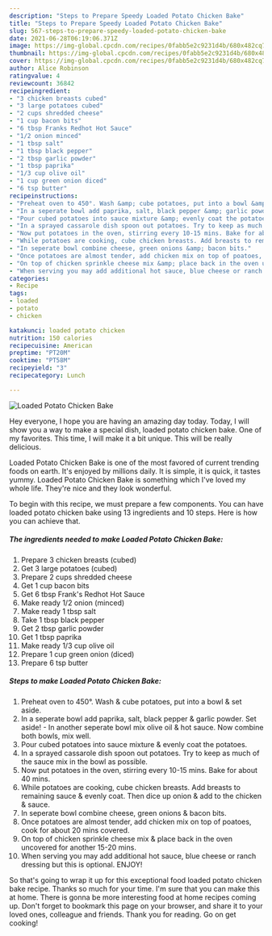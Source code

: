 ```yaml
---
description: "Steps to Prepare Speedy Loaded Potato Chicken Bake"
title: "Steps to Prepare Speedy Loaded Potato Chicken Bake"
slug: 567-steps-to-prepare-speedy-loaded-potato-chicken-bake
date: 2021-06-28T06:19:06.371Z
image: https://img-global.cpcdn.com/recipes/0fabb5e2c9231d4b/680x482cq70/loaded-potato-chicken-bake-recipe-main-photo.jpg
thumbnail: https://img-global.cpcdn.com/recipes/0fabb5e2c9231d4b/680x482cq70/loaded-potato-chicken-bake-recipe-main-photo.jpg
cover: https://img-global.cpcdn.com/recipes/0fabb5e2c9231d4b/680x482cq70/loaded-potato-chicken-bake-recipe-main-photo.jpg
author: Alice Robinson
ratingvalue: 4
reviewcount: 36842
recipeingredient:
- "3 chicken breasts cubed"
- "3 large potatoes cubed"
- "2 cups shredded cheese"
- "1 cup bacon bits"
- "6 tbsp Franks Redhot Hot Sauce"
- "1/2 onion minced"
- "1 tbsp salt"
- "1 tbsp black pepper"
- "2 tbsp garlic powder"
- "1 tbsp paprika"
- "1/3 cup olive oil"
- "1 cup green onion diced"
- "6 tsp butter"
recipeinstructions:
- "Preheat oven to 450°. Wash &amp; cube potatoes, put into a bowl &amp; set aside."
- "In a seperate bowl add paprika, salt, black pepper &amp; garlic powder. Set aside! In another seperate bowl mix olive oil &amp; hot sauce. Now combine both bowls, mix well."
- "Pour cubed potatoes into sauce mixture &amp; evenly coat the potatoes."
- "In a sprayed cassarole dish spoon out potatoes. Try to keep as much of the sauce mix in the bowl as possible."
- "Now put potatoes in the oven, stirring every 10-15 mins. Bake for about 40 mins."
- "While potatoes are cooking, cube chicken breasts. Add breasts to remaining sauce &amp; evenly coat. Then dice up onion &amp; add to the chicken &amp; sauce."
- "In seperate bowl combine cheese, green onions &amp; bacon bits."
- "Once potatoes are almost tender, add chicken mix on top of poatoes, cook for about 20 mins covered."
- "On top of chicken sprinkle cheese mix &amp; place back in the oven uncovered for another 15-20 mins."
- "When serving you may add additional hot sauce, blue cheese or ranch dressing but this is optional. ENJOY!"
categories:
- Recipe
tags:
- loaded
- potato
- chicken

katakunci: loaded potato chicken 
nutrition: 150 calories
recipecuisine: American
preptime: "PT20M"
cooktime: "PT58M"
recipeyield: "3"
recipecategory: Lunch

---
```



![Loaded Potato Chicken Bake](https://img-global.cpcdn.com/recipes/0fabb5e2c9231d4b/680x482cq70/loaded-potato-chicken-bake-recipe-main-photo.jpg)

Hey everyone, I hope you are having an amazing day today. Today, I will show you a way to make a special dish, loaded potato chicken bake. One of my favorites. This time, I will make it a bit unique. This will be really delicious.



Loaded Potato Chicken Bake is one of the most favored of current trending foods on earth. It's enjoyed by millions daily. It is simple, it is quick, it tastes yummy. Loaded Potato Chicken Bake is something which I've loved my whole life. They're nice and they look wonderful.


To begin with this recipe, we must prepare a few components. You can have loaded potato chicken bake using 13 ingredients and 10 steps. Here is how you can achieve that.

<!--inarticleads1-->

##### The ingredients needed to make Loaded Potato Chicken Bake:

1. Prepare 3 chicken breasts (cubed)
1. Get 3 large potatoes (cubed)
1. Prepare 2 cups shredded cheese
1. Get 1 cup bacon bits
1. Get 6 tbsp Frank&#39;s Redhot Hot Sauce
1. Make ready 1/2 onion (minced)
1. Make ready 1 tbsp salt
1. Take 1 tbsp black pepper
1. Get 2 tbsp garlic powder
1. Get 1 tbsp paprika
1. Make ready 1/3 cup olive oil
1. Prepare 1 cup green onion (diced)
1. Prepare 6 tsp butter




<!--inarticleads2-->

##### Steps to make Loaded Potato Chicken Bake:

1. Preheat oven to 450°. Wash &amp; cube potatoes, put into a bowl &amp; set aside.
1. In a seperate bowl add paprika, salt, black pepper &amp; garlic powder. Set aside! - In another seperate bowl mix olive oil &amp; hot sauce. Now combine both bowls, mix well.
1. Pour cubed potatoes into sauce mixture &amp; evenly coat the potatoes.
1. In a sprayed cassarole dish spoon out potatoes. Try to keep as much of the sauce mix in the bowl as possible.
1. Now put potatoes in the oven, stirring every 10-15 mins. Bake for about 40 mins.
1. While potatoes are cooking, cube chicken breasts. Add breasts to remaining sauce &amp; evenly coat. Then dice up onion &amp; add to the chicken &amp; sauce.
1. In seperate bowl combine cheese, green onions &amp; bacon bits.
1. Once potatoes are almost tender, add chicken mix on top of poatoes, cook for about 20 mins covered.
1. On top of chicken sprinkle cheese mix &amp; place back in the oven uncovered for another 15-20 mins.
1. When serving you may add additional hot sauce, blue cheese or ranch dressing but this is optional. ENJOY!




So that's going to wrap it up for this exceptional food loaded potato chicken bake recipe. Thanks so much for your time. I'm sure that you can make this at home. There is gonna be more interesting food at home recipes coming up. Don't forget to bookmark this page on your browser, and share it to your loved ones, colleague and friends. Thank you for reading. Go on get cooking!

